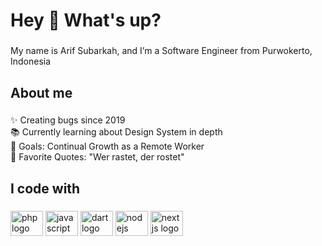 <h1 align="left">Hey 👋 What's up?</h1>

###

<p align="left">My name is Arif Subarkah, and I’m a Software Engineer from Purwokerto, Indonesia</p>

###

<h2 align="left">About me</h2>

###

<p align="left">✨ Creating bugs since 2019<br>📚 Currently learning about Design System in depth<br>🎯 Goals: Continual Growth as a Remote Worker<br>🎲 Favorite Quotes: "Wer rastet, der rostet"</p>

###

<h2 align="left">I code with</h2>

###

<div align="left">
  <img src="https://cdn.jsdelivr.net/gh/devicons/devicon/icons/php/php-original.svg" height="40" width="52" alt="php logo"  />
  <img src="https://cdn.jsdelivr.net/gh/devicons/devicon/icons/javascript/javascript-original.svg" height="40" width="52" alt="javascript logo"  />
  <img src="https://cdn.jsdelivr.net/gh/devicons/devicon/icons/dart/dart-original.svg" height="40" width="52" alt="dart logo"  />
  <img src="https://cdn.jsdelivr.net/gh/devicons/devicon/icons/nodejs/nodejs-original.svg" height="40" width="52" alt="nodejs logo"  />
  <img src="https://cdn.jsdelivr.net/gh/devicons/devicon/icons/nextjs/nextjs-original.svg" height="40" width="52" alt="nextjs logo"  />
</div>

###
